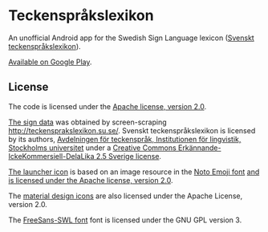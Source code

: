 # Teckenspråkslexikon

An unofficial Android app for the Swedish Sign Language lexicon ([Svenskt
teckenspråkslexikon](http://teckensprakslexikon.su.se/)).

[Available on Google Play](https://play.google.com/store/apps/details?id=in.rab.tsplex).

## License

The code is licensed under the [Apache license, version 2.0](LICENSE).

[The sign data](app/data/signs.json) was obtained by screen-scraping
http://teckensprakslexikon.su.se/.  Svenskt teckenspråkslexikon is licensed by
its authors, [Avdelningen för teckenspråk, Institutionen för lingvistik,
Stockholms universitet](http://www.ling.su.se/teckenspr%C3%A5k) under a
[Creative Commons Erkännande-IckeKommersiell-DelaLika 2.5 Sverige
license](http://creativecommons.org/licenses/by-nc-sa/2.5/se/).

[The launcher icon](app/graphics/lexikon.svg) is based on an image resource in
the [Noto Emoji font](https://github.com/googlei18n/noto-emoji) [and is
licensed under the Apache license, version
2.0](https://github.com/googlei18n/noto-emoji#license).

The [material design icons](https://github.com/google/material-design-icons)
are also licensed under the Apache License, version 2.0.

The [FreeSans-SWL
font](https://zrajm.github.io/teckentranskription/freesans-swl.html) font is
licensed under the GNU GPL version 3.
